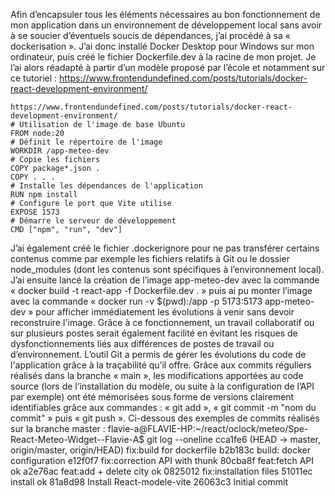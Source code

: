 Afin d’encapsuler tous les éléments nécessaires au bon fonctionnement de mon application dans un environnement de développement local sans avoir à se soucier d’éventuels soucis de dépendances, j’ai procédé à sa « dockerisation ». J’ai donc installé Docker Desktop pour Windows sur mon ordinateur, puis créé le fichier Dockerfile.dev à la racine de mon projet. Je l’ai alors réadapté à partir d’un modèle proposé par l’école et notamment sur ce tutoriel :
    https://www.frontendundefined.com/posts/tutorials/docker-react-development-environment/

    https://www.frontendundefined.com/posts/tutorials/docker-react-development-environment/
    # Utilisation de l'image de base Ubuntu
    FROM node:20
    # Définit le répertoire de l'image
    WORKDIR /app-meteo-dev
    # Copie les fichiers
    COPY package*.json .
    COPY . . .
    # Installe les dépendances de l'application
    RUN npm install
    # Configure le port que Vite utilise
    EXPOSE 1573
    # Démarre le serveur de développement
    CMD ["npm", "run", "dev"]
J’ai également créé le fichier .dockerignore pour ne pas transférer certains contenus comme par exemple les fichiers relatifs à Git ou le dossier node_modules (dont les contenus sont spécifiques à l’environnement local).
J’ai ensuite lancé la création de l’image app-meteo-dev avec la commande « docker build -t react-app -f Dockerfile.dev . » puis ai pu monter l’image avec la commande « docker run -v $(pwd):/app -p 5173:5173 app-meteo-dev » pour afficher immédiatement les évolutions à venir sans devoir reconstruire l'image. Grâce à ce fonctionnement, un travail collaboratif ou sur plusieurs postes serait également facilité en évitant les risques de dysfonctionnements liés aux différences de postes de travail ou d’environnement.
L’outil Git a permis de gérer les évolutions du code de l'application grâce à la traçabilité qu’il offre. Grâce aux commits réguliers réalisés dans la branche « main », les modifications apportées au code source (lors de l’installation du modèle, ou suite à la configuration de l’API par exemple) ont été mémorisées sous forme de versions clairement identifiables grâce aux commandes : « git add », « git commit -m "nom du commit" » puis « git push ». Ci-dessous des exemples de commits réalisés sur la branche master :
    flavie-a@FLAVIE-HP:~/react/oclock/meteo/Spe-React-Meteo-Widget--Flavie-A$ git log --oneline
    cca1fe6 (HEAD -> master, origin/master, origin/HEAD) fix:build for dockerfile
    b2b183c build: docker configuration
    e12f0f7 fix:correction API with thunk
    80cba8f feat:fetch API ok
    a2e76ac feat:add + delete city ok
    0825012 fix:installation files
    51011ec install ok
    81a8d98 Install React-modele-vite
    26063c3 Initial commit
